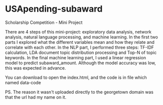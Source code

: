 # USApending-subaward
Scholarship Competition - Mini Project

There are 4 steps of this mini-project: exploratory data analysis, network analysis, natural language processing, and machine learning. In the first two parts I explored what the different variables mean and how they relate and correlate with each other. In the NLP part, I performed three steps: TF-IDF calculation, LDA document topic distribution processing and Top-N of topic keywords. In the final machine learning part, I used a linear regression model to predict subaward_amount. Although the model accuracy was low, this was expected in advance.

You can download to open the index.html, and the code is in file which named data-code


PS. The reason it wasn't uploaded directly to the georgetown domain was that the url had my name on it.